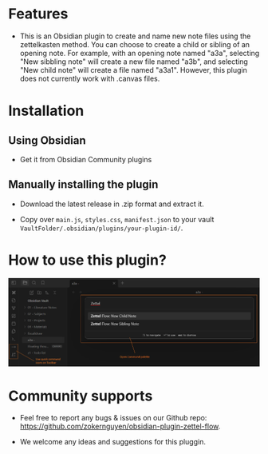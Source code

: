 
# Features

- This is an Obsidian plugin to create and name new note files using the zettelkasten method. You can choose to create a child or sibling of an opening note. For example, with an opening note named "a3a", selecting  "New sibbling note" will create a new file named "a3b", and selecting  "New child note" will create a file named "a3a1". However, this plugin does not currently work with .canvas files.

# Installation

## Using Obsidian

- Get it from Obsidian Community plugins

## Manually installing the plugin

- Download the latest release in .zip format and extract it.

- Copy over `main.js`, `styles.css`, `manifest.json` to your vault `VaultFolder/.obsidian/plugins/your-plugin-id/`.

# How to use this plugin?

![alt text](image/zettel-plugin.png)

# Community supports

- Feel free to report any bugs & issues on our Github repo: https://github.com/zokernguyen/obsidian-plugin-zettel-flow.

- We welcome any ideas and suggestions for this pluggin.